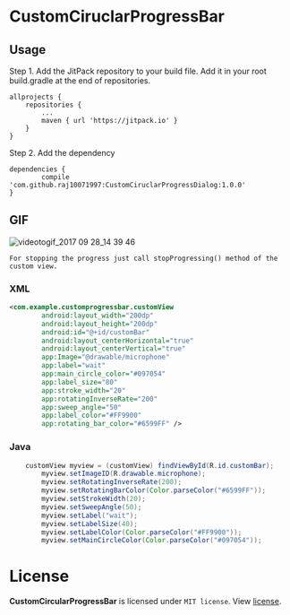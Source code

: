 # CustomCiruclarProgressBar

## Usage
Step 1. Add the JitPack repository to your build file. Add it in your root build.gradle at the end of repositories.

    allprojects {
		repositories {
			...
			maven { url 'https://jitpack.io' }
		}
	}
Step 2. Add the dependency

    dependencies {
	        compile 'com.github.raj10071997:CustomCiruclarProgressDialog:1.0.0'
	}
  
  
## GIF
	
![videotogif_2017 09 28_14 39 46](https://user-images.githubusercontent.com/24502136/30959211-132d06d8-a45d-11e7-82ce-440d7e1ef9a9.gif)


```
For stopping the progress just call stopProgressing() method of the custom view.
```

### XML
```xml
<com.example.customprogressbar.customView
        android:layout_width="200dp"
        android:layout_height="200dp"
        android:id="@+id/customBar"
        android:layout_centerHorizontal="true"
        android:layout_centerVertical="true"
        app:Image="@drawable/microphone"
        app:label="wait"
        app:main_circle_color="#097054"
        app:label_size="80"
        app:stroke_width="20"
        app:rotatingInverseRate="200"
        app:sweep_angle="50"
        app:label_color="#FF9900"
        app:rotating_bar_color="#6599FF" />
```

### Java
```java
 	customView myview = (customView) findViewById(R.id.customBar);
        myview.setImageID(R.drawable.microphone);
        myview.setRotatingInverseRate(200);
        myview.setRotatingBarColor(Color.parseColor("#6599FF"));
        myview.setStrokeWidth(20);
        myview.setSweepAngle(50);
        myview.setLabel("wait");
        myview.setLabelSize(40);
        myview.setLabelColor(Color.parseColor("#FF9900"));
        myview.setMainCircleColor(Color.parseColor("#097054"));
```

# License
<b>CustomCircularProgressBar</b> is licensed under `MIT license`. View [license](LICENSE.md).
